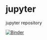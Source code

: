 # jupyter
jupyter repository

[![Binder](https://mybinder.org/badge_logo.svg)](https://mybinder.org/v2/gh/giodabg/jupyter.git/HEAD)
